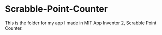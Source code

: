 # Scrabble-Point-Counter
This is the folder for my app I made in MIT App Inventor 2, Scrabble Point Counter.
